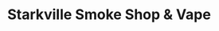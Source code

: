 ---
title: "Starkville Smoke Shop & Vape"
url: /starkville/starkville-smoke-shop-and-vape/
shop: e-cigarette
---